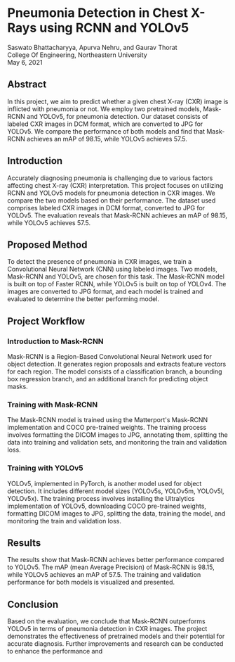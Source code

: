 # Pneumonia Detection in Chest X-Rays using RCNN and YOLOv5

Saswato Bhattacharyya, Apurva Nehru, and Gaurav Thorat  
College Of Engineering, Northeastern University  
May 6, 2021

## Abstract
In this project, we aim to predict whether a given chest X-ray (CXR) image is inflicted with pneumonia or not. We employ two pretrained models, Mask-RCNN and YOLOv5, for pneumonia detection. Our dataset consists of labeled CXR images in DCM format, which are converted to JPG for YOLOv5. We compare the performance of both models and find that Mask-RCNN achieves an mAP of 98.15, while YOLOv5 achieves 57.5.

## Introduction
Accurately diagnosing pneumonia is challenging due to various factors affecting chest X-ray (CXR) interpretation. This project focuses on utilizing RCNN and YOLOv5 models for pneumonia detection in CXR images. We compare the two models based on their performance. The dataset used comprises labeled CXR images in DCM format, converted to JPG for YOLOv5. The evaluation reveals that Mask-RCNN achieves an mAP of 98.15, while YOLOv5 achieves 57.5.

## Proposed Method
To detect the presence of pneumonia in CXR images, we train a Convolutional Neural Network (CNN) using labeled images. Two models, Mask-RCNN and YOLOv5, are chosen for this task. The Mask-RCNN model is built on top of Faster RCNN, while YOLOv5 is built on top of YOLOv4. The images are converted to JPG format, and each model is trained and evaluated to determine the better performing model.

## Project Workflow
### Introduction to Mask-RCNN
Mask-RCNN is a Region-Based Convolutional Neural Network used for object detection. It generates region proposals and extracts feature vectors for each region. The model consists of a classification branch, a bounding box regression branch, and an additional branch for predicting object masks.

### Training with Mask-RCNN
The Mask-RCNN model is trained using the Matterport's Mask-RCNN implementation and COCO pre-trained weights. The training process involves formatting the DICOM images to JPG, annotating them, splitting the data into training and validation sets, and monitoring the train and validation loss.

### Training with YOLOv5
YOLOv5, implemented in PyTorch, is another model used for object detection. It includes different model sizes (YOLOv5s, YOLOv5m, YOLOv5l, YOLOv5x). The training process involves installing the Ultralytics implementation of YOLOv5, downloading COCO pre-trained weights, formatting DICOM images to JPG, splitting the data, training the model, and monitoring the train and validation loss.

## Results
The results show that Mask-RCNN achieves better performance compared to YOLOv5. The mAP (mean Average Precision) of Mask-RCNN is 98.15, while YOLOv5 achieves an mAP of 57.5. The training and validation performance for both models is visualized and presented.

## Conclusion
Based on the evaluation, we conclude that Mask-RCNN outperforms YOLOv5 in terms of pneumonia detection in CXR images. The project demonstrates the effectiveness of pretrained models and their potential for accurate diagnosis. Further improvements and research can be conducted to enhance the performance and

